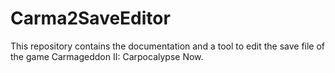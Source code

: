 # Carma2SaveEditor
This repository contains the documentation and a tool to edit the save file of the game Carmageddon II: Carpocalypse Now.